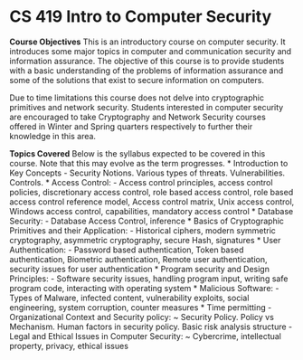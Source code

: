 CS 419 Intro to Computer Security
====================
**Course Objectives**
This is an introductory course on computer security. It introduces some major topics in computer and communication security and information assurance. The objective of this course is to provide students with a basic understanding of the problems of information assurance and some of the solutions that exist to secure information on computers.

Due to time limitations this course does not delve into cryptographic primitives and network security. Students interested in computer security are encouraged to take Cryptography and Network Security courses offered in Winter and Spring quarters respectively to further their knowledge in this area.

**Topics Covered**
Below is the syllabus expected to be covered in this course. Note that this may evolve as the term progresses.
    * Introduction to Key Concepts
        - Security Notions. Various types of threats. Vulnerabilities. Controls.
    * Access Control:
        - Access control principles, access control policies, discretionary access control, role based access control, role based access control reference model, Access control matrix, Unix access control, Windows access control, capabilities, mandatory access control
    * Database Security:
        - Database Access Control, inference
    * Basics of Cryptographic Primitives and their Application:
        - Historical ciphers, modern symmetric cryptography, asymmetric cryptography, secure Hash, signatures
    * User Authentication:
        - Password based authentication, Token based authentication, Biometric authentication, Remote user authentication, security issues for user authentication
    * Program security and Design Principles:
        - Software security issues, handling program input, writing safe program code, interacting with operating system
    * Malicious Software:
        - Types of Malware, infected content, vulnerability exploits, social engineering, system corruption, counter measures
    * Time permitting
        - Organizational Context and Security policy:
            ~ Security Policy. Policy vs Mechanism. Human factors in security policy. Basic risk analysis structure
        - Legal and Ethical Issues in Computer Security:
            ~ Cybercrime, intellectual property, privacy, ethical issues
